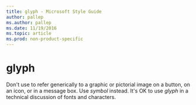```yaml
---
title: glyph - Microsoft Style Guide
author: pallep
ms.author: pallep
ms.date: 11/19/2016
ms.topic: article
ms.prod: non-product-specific
---
```


# glyph

Don't use to refer generically to a graphic or pictorial image on a button, on an icon, or in a message box. Use *symbol* instead. It's OK to use *glyph* in a technical discussion of fonts and characters.

